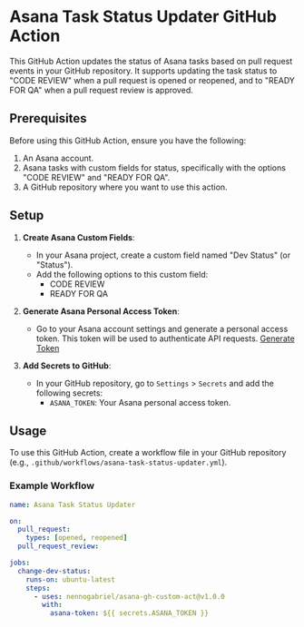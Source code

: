 # Asana Task Status Updater GitHub Action

This GitHub Action updates the status of Asana tasks based on pull request events in your GitHub repository. It supports updating the task status to "CODE REVIEW" when a pull request is opened or reopened, and to "READY FOR QA" when a pull request review is approved.

## Prerequisites

Before using this GitHub Action, ensure you have the following:

1. An Asana account.
2. Asana tasks with custom fields for status, specifically with the options "CODE REVIEW" and "READY FOR QA".
3. A GitHub repository where you want to use this action.

## Setup

1. **Create Asana Custom Fields**:
   - In your Asana project, create a custom field named "Dev Status" (or "Status").
   - Add the following options to this custom field:
     - CODE REVIEW
     - READY FOR QA

2. **Generate Asana Personal Access Token**:
   - Go to your Asana account settings and generate a personal access token. This token will be used to authenticate API requests. [Generate Token](https://app.asana.com/0/my-apps)

3. **Add Secrets to GitHub**:
   - In your GitHub repository, go to `Settings` > `Secrets` and add the following secrets:
     - `ASANA_TOKEN`: Your Asana personal access token.

## Usage

To use this GitHub Action, create a workflow file in your GitHub repository (e.g., `.github/workflows/asana-task-status-updater.yml`).

### Example Workflow

```yaml
name: Asana Task Status Updater

on:
  pull_request:
    types: [opened, reopened]
  pull_request_review:

jobs:
  change-dev-status:
    runs-on: ubuntu-latest
    steps:
      - uses: nennogabriel/asana-gh-custom-act@v1.0.0
        with:
          asana-token: ${{ secrets.ASANA_TOKEN }}
              
            